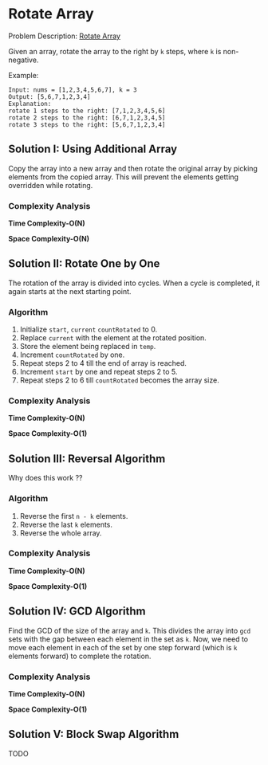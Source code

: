 # Rotate Array

Problem Description: [Rotate Array](https://leetcode.com/problems/rotate-array/)

Given an array, rotate the array to the right by `k` steps, where `k` is non-negative.

Example:

```
Input: nums = [1,2,3,4,5,6,7], k = 3
Output: [5,6,7,1,2,3,4]
Explanation:
rotate 1 steps to the right: [7,1,2,3,4,5,6]
rotate 2 steps to the right: [6,7,1,2,3,4,5]
rotate 3 steps to the right: [5,6,7,1,2,3,4]
```

## Solution I: Using Additional Array

Copy the array into a new array and then rotate the original array by picking elements from the
copied array. This will prevent the elements getting overridden while rotating.

### Complexity Analysis

**Time Complexity-O(N)**

**Space Complexity-O(N)**

## Solution II: Rotate One by One

The rotation of the array is divided into cycles. When a cycle is completed, it again starts at the
next starting point.

### Algorithm

1. Initialize `start`, `current` `countRotated` to 0.
2. Replace `current` with the element at the rotated position.
3. Store the element being replaced in `temp`.
4. Increment `countRotated` by one.
5. Repeat steps 2 to 4 till the end of array is reached.
6. Increment `start` by one and repeat steps 2 to 5.
7. Repeat steps 2 to 6 till `countRotated` becomes the array size.

### Complexity Analysis

**Time Complexity-O(N)**

**Space Complexity-O(1)**

## Solution III: Reversal Algorithm

Why does this work ??

### Algorithm

1. Reverse the first `n - k` elements.
2. Reverse the last `k` elements.
3. Reverse the whole array.

### Complexity Analysis

**Time Complexity-O(N)**

**Space Complexity-O(1)**

## Solution IV: GCD Algorithm

Find the GCD of the size of the array and `k`. This divides the array into `gcd` sets with the gap
between each element in the set as `k`. Now, we need to move each element in each of the set by one
step forward (which is `k` elements forward) to complete the rotation.

### Complexity Analysis

**Time Complexity-O(N)**

**Space Complexity-O(1)**

## Solution V: Block Swap Algorithm

TODO
